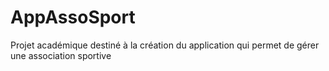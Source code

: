 # AppAssoSport
Projet académique destiné à la création du application qui permet de gérer une association sportive
